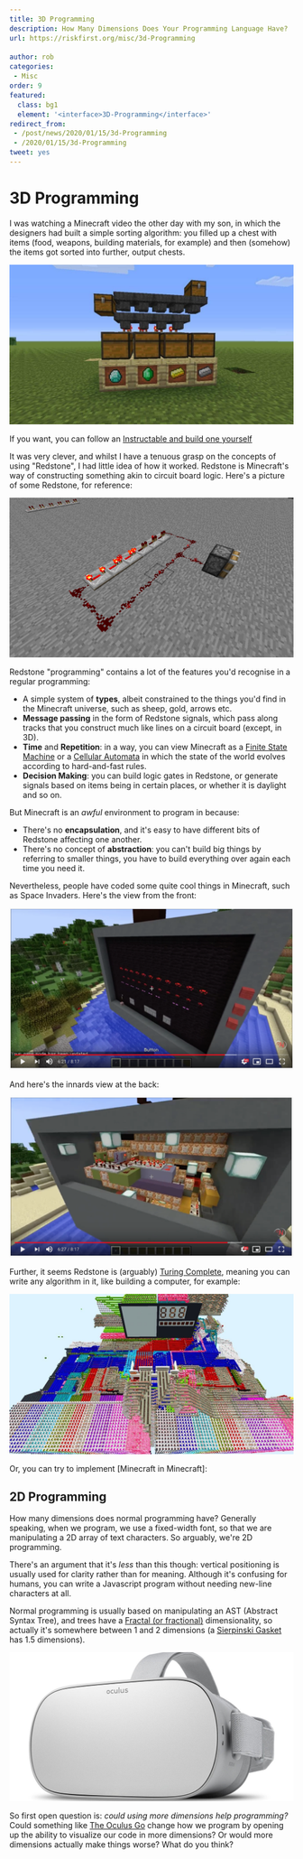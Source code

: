 ```yaml
---
title: 3D Programming
description: How Many Dimensions Does Your Programming Language Have?
url: https://riskfirst.org/misc/3d-Programming

author: rob
categories:
 - Misc
order: 9
featured: 
  class: bg1
  element: '<interface>3D-Programming</interface>'
redirect_from: 
 - /post/news/2020/01/15/3d-Programming
 - /2020/01/15/3d-Programming
tweet: yes
---
```


# 3D Programming

I was watching a Minecraft video the other day with my son, in which the designers had built a simple sorting algorithm:  you filled up a chest with items (food, weapons, building materials, for example) and then (somehow) the items got sorted into further, output chests.

![A Sorting System Built In Minecraft](../images/posts/minecraft/minecraft.jpg)

If you want, you can follow an [Instructable and build one yourself](https://www.instructables.com/id/Minecraft-Sorting-System/)

It was very clever, and whilst I have a tenuous grasp on the concepts of using "Redstone", I had little idea of how it worked.  Redstone is Minecraft's way of constructing something akin to circuit board logic.  Here's a picture of some Redstone, for reference:

![Redstone](../images/posts/minecraft/redstone.png)

Redstone "programming" contains a lot of the features you'd recognise in a regular programming:

 - A simple system of **types**, albeit constrained to the things you'd find in the Minecraft universe, such as sheep, gold, arrows etc.
 - **Message passing** in the form of Redstone signals, which pass along tracks that you construct much like lines on a circuit board (except, in 3D).
 - **Time** and **Repetition**:  in a way, you can view Minecraft as a [Finite State Machine](https://en.wikipedia.org/wiki/Finite-state_machine) or a [Cellular Automata](https://en.wikipedia.org/wiki/Cellular_automaton) in which the state of the world evolves according to hard-and-fast rules.
 - **Decision Making**:  you can build logic gates in Redstone, or generate signals based on items being in certain places, or whether it is daylight and so on.
 
But Minecraft is an _awful_ environment to program in because:

 - There's no **encapsulation**, and it's easy to have different bits of Redstone affecting one another.
 - There's no concept of **abstraction**:  you can't build big things by referring to smaller things, you have to build everything over again each time you need it.

Nevertheless, people have coded some quite cool things in Minecraft, such as Space Invaders.  Here's the view from the front:

![Space Invaders From The Front](../images/posts/minecraft/si_front.png)

And here's the innards view at the back:

![Space Invaders From The Back](../images/posts/minecraft/si_back.png)

Further, it seems Redstone is (arguably) [Turing Complete](https://en.m.wikipedia.org/wiki/Turing_completeness), meaning you can write any algorithm in it, like building a computer, for example:

![Redstone Computer](../images/posts/minecraft/computer.jpg)

Or, you can try to implement [Minecraft in Minecraft]:

## 2D Programming

How many dimensions does normal programming have?  Generally speaking, when we program, we use a fixed-width font, so that we are manipulating a 2D array of text characters.  So arguably, we're 2D programming.

There's an argument that it's _less_ than this though:  vertical positioning is usually used for clarity rather than for meaning.  Although it's confusing for humans, you can write a Javascript program without needing new-line characters at all.

Normal programming is usually based on manipulating an AST (Abstract Syntax Tree), and trees have a [Fractal (or fractional)](https://en.wikipedia.org/wiki/Hausdorff_dimension) dimensionality, so actually it's somewhere between 1 and 2 dimensions (a [Sierpinski Gasket](https://en.wikipedia.org/wiki/Hausdorff_dimension#Examples) has 1.5 dimensions).

![Oculus Go](../images/posts/minecraft/oculus.jpg)

So first open question is:  _could using more dimensions help programming?_  Could something like [The Oculus Go](https://www.oculus.com/go/) change how we program by opening up the ability to visualize our code in more dimensions?  Or would more dimensions actually make things worse?  What do you think?







